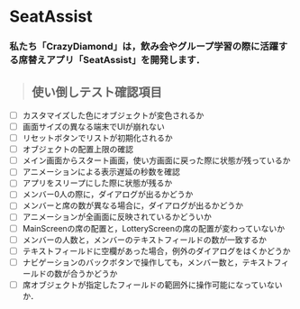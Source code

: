# SeatAssist

<h3>
  私たち「CrazyDiamond」は，飲み会やグループ学習の際に活躍する席替えアプリ「SeatAssist」を開発します．
</h3>

> ## 使い倒しテスト確認項目

- [ ] カスタマイズした色にオブジェクトが変色されるか
- [ ] 画面サイズの異なる端末でUIが崩れない
- [ ] リセットボタンでリストが初期化されるか
- [ ] オブジェクトの配置上限の確認
- [ ] メイン画面からスタート画面，使い方画面に戻った際に状態が残っているか
- [ ] アニメーションによる表示遅延の秒数を確認
- [ ] アプリをスリープにした際に状態が残るか
- [ ] メンバー0人の際に，ダイアログが出るかどうか
- [ ] メンバーと席の数が異なる場合に，ダイアログが出るかどうか
- [ ] アニメーションが全画面に反映されているかどういか
- [ ] MainScreenの席の配置と，LotteryScreenの席の配置が変わっていないか
- [ ] メンバーの人数と，メンバーのテキストフィールドの数が一致するか
- [ ] テキストフィールドに空欄があった場合，例外のダイアログをはくかどうか
- [ ] ナビゲーションのバックボタンで操作しても，メンバー数と，テキストフィールドの数が合うかどうか
- [ ] 席オブジェクトが指定したフィールドの範囲外に操作可能になっていないか．
